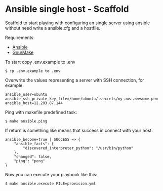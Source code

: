 # Ansible single host - Scaffold

Scaffold to start playing with configuring an single server using ansible without need
write a ansible.cfg and a hostfile.

Requirements: 
- [Ansible](https://docs.ansible.com/ansible/latest/installation_guide/intro_installation.html)
- [Gnu/Make](https://www.gnu.org/software/make/)

To start copy .env.example to .env
```
$ cp .env.example to .env
```

Overwrite the values representing a server with SSH connection, for example: 
```
ansible_user=ubuntu 
ansible_ssh_private_key_file=/home/ubuntu/.secrets/my-aws-awesome.pem
ansible_host=12.203.87.144
```

Ping with makefile predefined task:
```
$ make ansible.ping
```

If return is something like means that success in connect with your host:
```
ansible_become=true | SUCCESS => {
    "ansible_facts": {
        "discovered_interpreter_python": "/usr/bin/python"
    }, 
    "changed": false, 
    "ping": "pong"
}
```

Now you can execute your playbook like this:
```
$ make ansible.execute FILE=provision.yml
```
